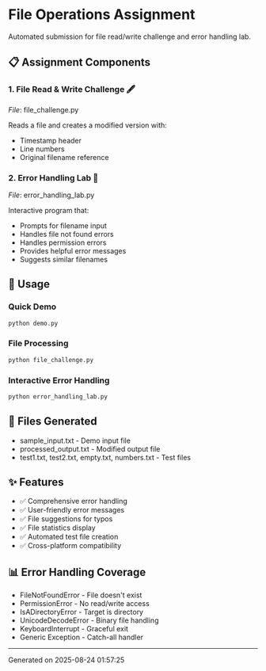# File Operations Assignment

Automated submission for file read/write challenge and error handling lab.

## 📋 Assignment Components

### 1. File Read & Write Challenge 🖋
*File*: file_challenge.py

Reads a file and creates a modified version with:
- Timestamp header
- Line numbers
- Original filename reference

### 2. Error Handling Lab 🧪  
*File*: error_handling_lab.py

Interactive program that:
- Prompts for filename input
- Handles file not found errors
- Handles permission errors  
- Provides helpful error messages
- Suggests similar filenames

## 🚀 Usage

### Quick Demo
```bash
python demo.py
```

### File Processing
```bash
python file_challenge.py
```

### Interactive Error Handling
```bash
python error_handling_lab.py
```

## 📁 Files Generated

- sample_input.txt - Demo input file
- processed_output.txt - Modified output file  
- test1.txt, test2.txt, empty.txt, numbers.txt - Test files

## ✨ Features

- ✅ Comprehensive error handling
- ✅ User-friendly error messages
- ✅ File suggestions for typos
- ✅ File statistics display
- ✅ Automated test file creation
- ✅ Cross-platform compatibility

## 📊 Error Handling Coverage

- FileNotFoundError - File doesn't exist
- PermissionError - No read/write access
- IsADirectoryError - Target is directory
- UnicodeDecodeError - Binary file handling
- KeyboardInterrupt - Graceful exit
- Generic Exception - Catch-all handler

---
Generated on 2025-08-24 01:57:25
